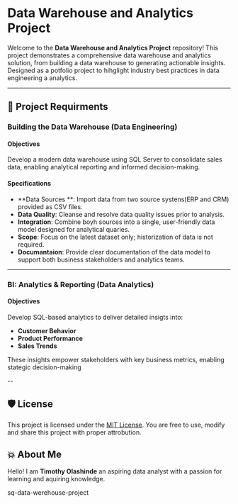 # Data Warehouse and Analytics Project 

Welcome to the **Data Warehouse and Analytics Project** repository!
This project demonstrates a comprehensive data warehouse and analytics solution, from building a data warehouse to generating actionable insights. Designed as a potfolio project to hihglight industry best practices in data engineering a analytics.

---

## 🚀 Project Requirments 

### Building the Data Warehouse (Data Engineering)

#### Objectives 
Develop a modern data warehouse using SQL Server to consolidate sales data, enabling analytical reporting and informed decision-making.

#### Specifications
- **Data Sources **: Import data from two source systens(ERP and CRM) provided as CSV files.
- **Data Quality**: Cleanse and resolve data quality issues prior to analysis.
- **Integration**: Combine boyh sources into a single, user-friendly data model designed for analytical quaries.
- **Scope**: Focus on the latest dataset only; historization of data is not required.
- **Documantaion**: Provide clear documentation of the data model to support both business stakeholders and analytics teams.

---

### BI: Analytics & Reporting (Data Analytics)

#### Objectives
Develop SQL-based analytics to deliver detailed insigts into:
- **Customer Behavior**
- **Product Performance**
- **Sales Trends**

These insights empower stakeholders with key business metrics, enabling stategic decision-making 

--

## 🛡️ License 

This project is licensed under the [MIT License](LICENSE). You are free to use, modify and share this project with proper attrobution.

## 💥 About Me

Hello! I am **Timothy Olashinde** an aspiring data analyst with a passion for learning and aquiring knowledge. 



sq-data-werehouse-project
